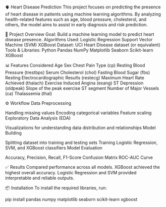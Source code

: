 🫀 Heart Disease Prediction
This project focuses on predicting the presence of heart disease in patients using machine learning algorithms. By analyzing health-related features such as age, blood pressure, cholesterol, and others, the model aims to assist in early diagnosis and risk prediction.

📌 Project Overview
Goal: Build a machine learning model to predict heart disease presence.
Algorithms Used:
Logistic Regression
Support Vector Machine (SVM)
XGBoost
Dataset: UCI Heart Disease dataset (or equivalent)
Tools & Libraries:
Python
Pandas
NumPy
Matplotlib
Seaborn
Scikit-learn
XGBoost

📊 Features Considered
Age
Sex
Chest Pain Type (cp)
Resting Blood Pressure (trestbps)
Serum Cholesterol (chol)
Fasting Blood Sugar (fbs)
Resting Electrocardiographic Results (restecg)
Maximum Heart Rate Achieved (thalach)
Exercise Induced Angina (exang)
ST Depression (oldpeak)
Slope of the peak exercise ST segment
Number of Major Vessels (ca)
Thalassemia (thal)

⚙️ Workflow
Data Preprocessing

Handling missing values
Encoding categorical variables
Feature scaling
Exploratory Data Analysis (EDA)

Visualizations for understanding data distribution and relationships
Model Building

Splitting dataset into training and testing sets
Training Logistic Regression, SVM, and XGBoost classifiers
Model Evaluation

Accuracy, Precision, Recall, F1-Score
Confusion Matrix
ROC-AUC Curve

✅ Results
Compared performance across all models.
XGBoost achieved the highest overall accuracy.
Logistic Regression and SVM provided interpretable and reliable outputs.

📦 Installation
To install the required libraries, run:

pip install pandas numpy matplotlib seaborn scikit-learn xgboost
